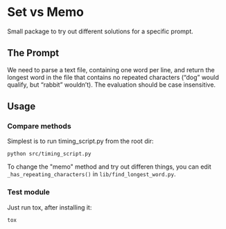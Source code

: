 # Set vs Memo

Small package to try out different solutions for a specific prompt.

## The Prompt

We need to parse a text file, containing one word per line, and return the longest word in the file that contains no repeated characters (“dog” would qualify, but “rabbit” wouldn’t).  The evaluation should be case insensitive.

## Usage

### Compare methods
Simplest is to run timing_script.py from the root dir:

```
python src/timing_script.py
```

To change the "memo" method and try out differen things, you can edit `_has_repeating_characters()` in `lib/find_longest_word.py`.

### Test module
Just run tox, after installing it:

```
tox
```
